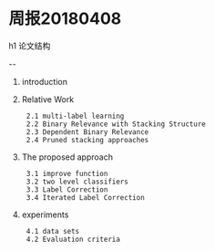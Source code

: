 ﻿# 周报20180408

h1 论文结构

--

1. introduction

2. Relative Work

		2.1 multi-label learning
		2.2 Binary Relevance with Stacking Structure
		2.3 Dependent Binary Relevance
		2.4 Pruned stacking approaches
		
3. The proposed approach

		3.1 improve function
		3.2 two level classifiers
		3.3 Label Correction
		3.4 Iterated Label Correction
		
4. experiments

		4.1 data sets
		4.2 Evaluation criteria